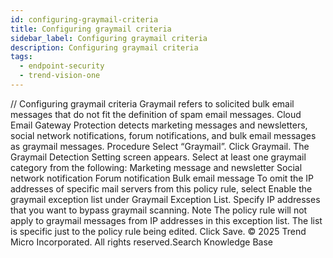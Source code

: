 ```yaml
---
id: configuring-graymail-criteria
title: Configuring graymail criteria
sidebar_label: Configuring graymail criteria
description: Configuring graymail criteria
tags:
  - endpoint-security
  - trend-vision-one
---
```


/*<![CDATA[*/ $('#title').html($('meta[name=map-description]').attr('content')); /*]]>*/ Configuring graymail criteria Graymail refers to solicited bulk email messages that do not fit the definition of spam email messages. Cloud Email Gateway Protection detects marketing messages and newsletters, social network notifications, forum notifications, and bulk email messages as graymail messages. Procedure Select “Graymail”. Click Graymail. The Graymail Detection Setting screen appears. Select at least one graymail category from the following: Marketing message and newsletter Social network notification Forum notification Bulk email message To omit the IP addresses of specific mail servers from this policy rule, select Enable the graymail exception list under Graymail Exception List. Specify IP addresses that you want to bypass graymail scanning. Note The policy rule will not apply to graymail messages from IP addresses in this exception list. The list is specific just to the policy rule being edited. Click Save. © 2025 Trend Micro Incorporated. All rights reserved.Search Knowledge Base